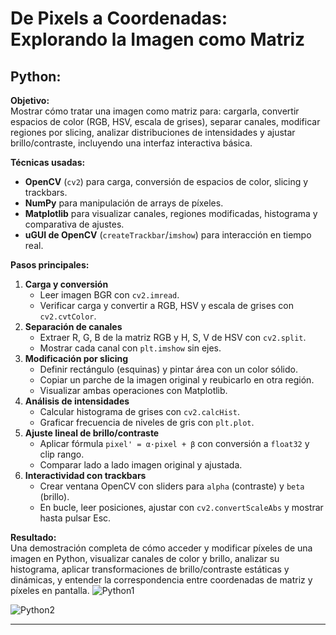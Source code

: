 # De Pixels a Coordenadas: Explorando la Imagen como Matriz

## Python:

**Objetivo:**  
Mostrar cómo tratar una imagen como matriz para: cargarla, convertir espacios de color (RGB, HSV, escala de grises), separar canales, modificar regiones por slicing, analizar distribuciones de intensidades y ajustar brillo/contraste, incluyendo una interfaz interactiva básica.

**Técnicas usadas:**  
- **OpenCV** (`cv2`) para carga, conversión de espacios de color, slicing y trackbars.  
- **NumPy** para manipulación de arrays de píxeles.  
- **Matplotlib** para visualizar canales, regiones modificadas, histograma y comparativa de ajustes.  
- **uGUI de OpenCV** (`createTrackbar`/`imshow`) para interacción en tiempo real.

**Pasos principales:**  
1. **Carga y conversión**  
   - Leer imagen BGR con `cv2.imread`.  
   - Verificar carga y convertir a RGB, HSV y escala de grises con `cv2.cvtColor`.  
2. **Separación de canales**  
   - Extraer R, G, B de la matriz RGB y H, S, V de HSV con `cv2.split`.  
   - Mostrar cada canal con `plt.imshow` sin ejes.  
3. **Modificación por slicing**  
   - Definir rectángulo (esquinas) y pintar área con un color sólido.  
   - Copiar un parche de la imagen original y reubicarlo en otra región.  
   - Visualizar ambas operaciones con Matplotlib.  
4. **Análisis de intensidades**  
   - Calcular histograma de grises con `cv2.calcHist`.  
   - Graficar frecuencia de niveles de gris con `plt.plot`.  
5. **Ajuste lineal de brillo/contraste**  
   - Aplicar fórmula `pixel' = α·pixel + β` con conversión a `float32` y clip rango.  
   - Comparar lado a lado imagen original y ajustada.  
6. **Interactividad con trackbars**  
   - Crear ventana OpenCV con sliders para `alpha` (contraste) y `beta` (brillo).  
   - En bucle, leer posiciones, ajustar con `cv2.convertScaleAbs` y mostrar hasta pulsar Esc.

**Resultado:**  
Una demostración completa de cómo acceder y modificar píxeles de una imagen en Python, visualizar canales de color y brillo, analizar su histograma, aplicar transformaciones de brillo/contraste estáticas y dinámicas, y entender la correspondencia entre coordenadas de matriz y píxeles en pantalla.
![Python1](https://github.com/user-attachments/assets/1b3a4a3d-2482-42af-8919-abec6b47189d)

![Python2](https://github.com/user-attachments/assets/fcb78392-f35a-4cdb-9437-3527db05f216)

---  
